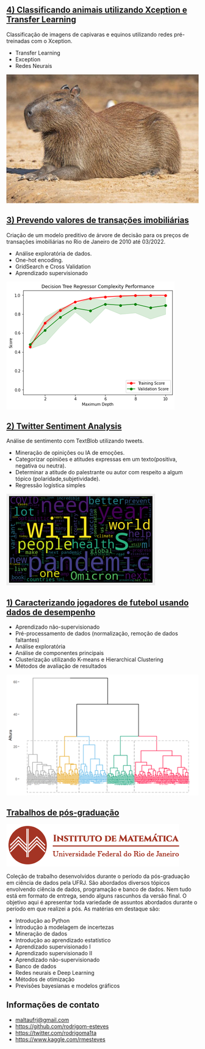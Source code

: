 ## [4) Classificando animais utilizando Xception e Transfer Learning](https://github.com/rodrigom-esteves/Projetos/blob/main/Classifica%C3%A7%C3%A3o%20de%20animais%20usando%20Xception.ipynb)
Classificação de imagens de capivaras e equinos utilizando redes pré-treinadas com o Xception.
* Transfer Learning
* Exception
* Redes Neurais

![](/images/capivara31.jpeg)

## [3) Prevendo valores de transações imobiliárias](https://github.com/rodrigom-esteves/Projetos/blob/main/An%C3%A1lise%20imobili%C3%A1ria%20Rio%20de%20Janeiro.ipynb)
Criação de um modelo preditivo de árvore de decisão para os preços de transações imobiliárias no Rio de Janeiro de 2010 até 03/2022.
* Análise exploratória de dados.
* One-hot encoding.
* GridSearch e Cross Validation
* Aprendizado supervisionado

![](/images/imagem_projeto_imobiliaria.png)

## [2) Twitter Sentiment Analysis](https://github.com/rodrigom-esteves/Projetos/blob/main/Twitter%20Sentiment%20Analysis.ipynb)
Análise de sentimento com TextBlob utilizando tweets.
* Mineração de opinições ou IA de emoções.
* Categorizar opiniões e atitudes expressas em um texto(positiva, negativa ou neutra).
* Determinar a atitude do palestrante ou autor com respeito a algum tópico (polaridade,subjetividade).
* Regressão logística simples

![](/images/wordcloud.png)

## [1) Caracterizando jogadores de futebol usando dados de desempenho](https://github.com/rodrigom-esteves/trabalhos_pos_ciencia_de_dados/blob/main/Aprendizado%20n%C3%A3o-supervisionado/premier_final.pdf)
* Aprendizado não-supervisionado
* Pré-processamento de dados (normalização, remoção de dados faltantes)
* Análise exploratória
* Análise de componentes principais
* Clusterização utilizando K-means e Hierarchical Clustering
* Métodos de avaliação de resultados

![](/images/img1.png)

## [Trabalhos de pós-graduação](https://github.com/rodrigom-esteves/trabalhos_pos_ciencia_de_dados)

![](/images/imufrjlogo.png)

Coleção de trabalho desenvolvidos durante o período da pós-graduação em ciência de dados pela UFRJ. São abordados diversos tópicos envolvendo ciência de dados, programação e banco de dados. Nem tudo está em formato de entrega, sendo alguns rascunhos da versão final. O objetivo aqui é apresentar toda variedade de assuntos abordados durante o período em que realizei a pós. As matérias em destaque são: 
* Introdução ao Python
* Ïntrodução à modelagem de incertezas
* Mineração de dados
* Introdução ao aprendizado estatístico
* Aprendizado supervisionado I
* Aprendizado supervisionado II
* Aprendizado não-supervisionado
* Banco de dados
* Redes neurais e Deep Learning
* Métodos de otimização
* Previsões bayesianas e modelos gráficos

## Informações de contato
* maltaufrj@gmail.com
* https://github.com/rodrigom-esteves
* https://twitter.com/rodrigoma1ta
* https://www.kaggle.com/rmesteves
